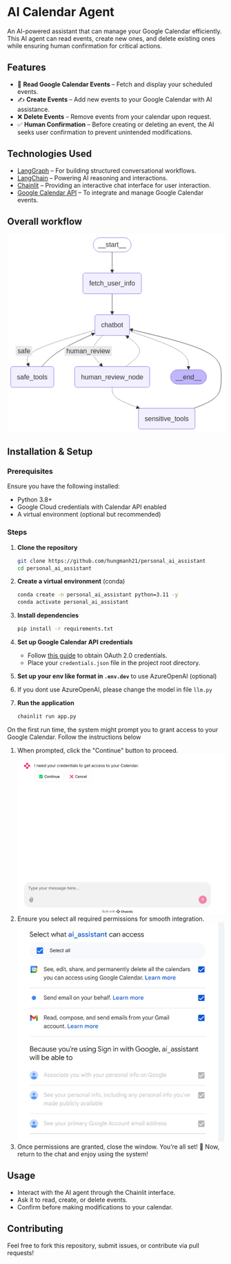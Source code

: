 # AI Calendar Agent

An AI-powered assistant that can manage your Google Calendar efficiently. This AI agent can read events, create new ones, and delete existing ones while ensuring human confirmation for critical actions.

## Features

- 📅 **Read Google Calendar Events** – Fetch and display your scheduled events.
- ✍️ **Create Events** – Add new events to your Google Calendar with AI assistance.
- ❌ **Delete Events** – Remove events from your calendar upon request.
- ✅ **Human Confirmation** – Before creating or deleting an event, the AI seeks user confirmation to prevent unintended modifications.

## Technologies Used

- [LangGraph](https://github.com/langchain-ai/langgraph) – For building structured conversational workflows.
- [LangChain](https://www.langchain.com/) – Powering AI reasoning and interactions.
- [Chainlit](https://docs.chainlit.io/) – Providing an interactive chat interface for user interaction.
- [Google Calendar API](https://developers.google.com/calendar) – To integrate and manage Google Calendar events.

## Overall workflow
![overall workflow](images/calendar_graph.png)

## Installation & Setup

### Prerequisites
Ensure you have the following installed:
- Python 3.8+
- Google Cloud credentials with Calendar API enabled
- A virtual environment (optional but recommended)

### Steps
1. **Clone the repository**
   ```bash
   git clone https://github.com/hungmanh21/personal_ai_assistant
   cd personal_ai_assistant
   ```
2. **Create a virtual environment** (conda)
   ```bash
   conda create -n personal_ai_assistant python=3.11 -y
   conda activate personal_ai_assistant
   ```
3. **Install dependencies**
   ```bash
   pip install -r requirements.txt
   ```
4. **Set up Google Calendar API credentials**
   - Follow [this guide](https://developers.google.com/calendar/quickstart/python) to obtain OAuth 2.0 credentials.
   - Place your `credentials.json` file in the project root directory.

5. **Set up your env like format in `.env.dev`** to use AzureOpenAI (optional)
6. If you dont use AzureOpenAI, please change the model in file `llm.py`
7. **Run the application**
   ```bash
   chainlit run app.py
   ```

On the first run time, the system might prompt you to grant access to your Google Calendar. Follow the instructions below
1. When prompted, click the "Continue" button to proceed.
![First run image](images/grant_access_1.png)
2. Ensure you select all required permissions for smooth integration.
![First run image 2](images/grant_access_2.png)
3. Once permissions are granted, close the window. You’re all set! 🎉
Now, return to the chat and enjoy using the system!

## Usage
- Interact with the AI agent through the Chainlit interface.
- Ask it to read, create, or delete events.
- Confirm before making modifications to your calendar.

## Contributing
Feel free to fork this repository, submit issues, or contribute via pull requests!
